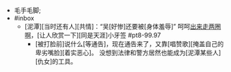 - 毛手毛脚; 
- #inbox
    - [泥潭][当时还有人][共情]：“吴[好惨]还要被[身体羞辱]”
呵呵[出来走两圈啊](https://bbs.saraba1st.com/2b/thread-2018466-13-1.html)，[让人欣赏一下][同是天涯]小牙签 #pt8-99.97
        - [被打脸前]说什么[等通告]，现在通告来了，又靠[唱赞歌][掩盖自己的卑劣嘴脸][着实恶心]。
没想到法律和警方居然也能成为[泥潭某些人][仇女]的工具。
